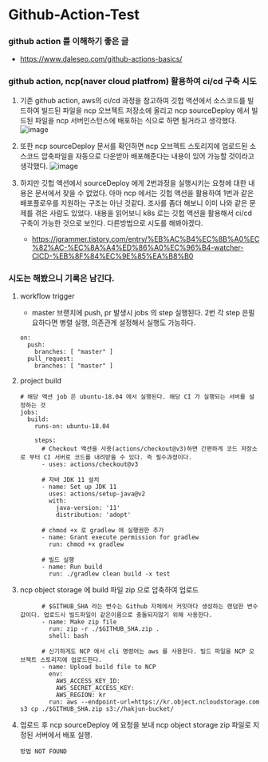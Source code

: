 # Github-Action-Test

### github action 를 이해하기 좋은 글
- https://www.daleseo.com/github-actions-basics/

### github action, ncp(naver cloud platfrom) 활용하여 ci/cd 구축 시도
1. 기존 github action, aws의 ci/cd 과정을 참고하여 
깃헙 액션에서 소스코드를 빌드하여 빌드된 파일을 ncp 오브젝트 저장소에 올리고 ncp sourceDeploy 에서 빌드된 파일을 ncp 서버인스턴스에 배포하는 식으로 하면 될거라고 생각했다.
![image](https://user-images.githubusercontent.com/49400477/175364751-cfc8c7d8-1e47-4352-b573-7b9d1b30d5af.png)

2. 또한 ncp sourceDeploy 문서를 확인하면 ncp 오브젝트 스토리지에 업로드된 소스코드 압축파일을 자동으로 다운받아 배포해준다는 내용이 있어 가능할 것이라고 생각했다. 
![image](https://user-images.githubusercontent.com/49400477/175365811-c3364d56-8f17-4497-88b8-ebb1a6670e0a.png)

3. 하지만 깃헙 액션에서 sourceDeploy 에게 2번과정을 실행시키는 요청에 대한 내용은 문서에서 찾을 수 없었다. 아마 ncp 에서는 깃헙 액션을 활용하여 1번과 같은 배포플로우를 지원하는 구조는 아닌 것같다.
조사를 좀더 해보니 이미 나와 같은 문제를 겪은 사람도 있었다. 내용을 읽어보니 k8s 로는 깃헙 액션을 활용해서 ci/cd 구축이 가능한 것으로 보인다. 다른방법으로 시도를 해봐야겠다.
    - https://jgrammer.tistory.com/entry/%EB%AC%B4%EC%8B%A0%EC%82%AC-%EC%8A%A4%ED%86%A0%EC%96%B4-watcher-CICD-%EB%8F%84%EC%9E%85%EA%B8%B0


### 시도는 해봤으니 기록은 남긴다.
1. workflow trigger
    - master 브랜치에 push, pr 발생시 jobs 의 step 실행된다. 2번 각 step 은필요하다면 병렬 실행, 의존관계 설정해서 실행도 가능하다.
    ```
    on:
      push:
        branches: [ "master" ]
      pull_request:
        branches: [ "master" ]
    ```

2. project build
    ```
    # 해당 액션 job 은 ubuntu-18.04 에서 실행된다. 해당 CI 가 실행되는 서버를 설정하는 것
    jobs:
      build:
        runs-on: ubuntu-18.04

        steps:
          # Checkout 액션을 사용(actions/checkout@v3)하면 간편하게 코드 저장소로 부터 CI 서버로 코드를 내려받을 수 있다. 즉 필수과정이다.
          - uses: actions/checkout@v3

          # 자바 JDK 11 설치
          - name: Set up JDK 11
            uses: actions/setup-java@v2
            with:
              java-version: '11'
              distribution: 'adopt'

          # chmod +x 로 gradlew 에 실행권한 추가
          - name: Grant execute permission for gradlew
            run: chmod +x gradlew

          # 빌드 실행
          - name: Run build
            run: ./gradlew clean build -x test
    ```
3. ncp object storage 에 build 파일 zip 으로 압축하여 업로드 
    ```
          # $GITHUB_SHA 라는 변수는 Github 자체에서 커밋마다 생성하는 랜덤한 변수값이다. 업로드시 빌드파일이 같은이름으로 충돌되지않기 위해 사용한다. 
          - name: Make zip file
            run: zip -r ./$GITHUB_SHA.zip .
            shell: bash

          # 신기하게도 NCP 에서 cli 명령어는 aws 를 사용한다. 빌드 파일을 NCP 오브젝트 스토리지에 업로드한다. 
          - name: Upload build file to NCP
            env:
              AWS_ACCESS_KEY_ID:
              AWS_SECRET_ACCESS_KEY:
              AWS_REGION: kr
            run: aws --endpoint-url=https://kr.object.ncloudstorage.com s3 cp ./$GITHUB_SHA.zip s3://hakjun-bucket/
    ```

4. 업로드 후 ncp sourceDeploy 에 요청을 보내 ncp object storage zip 파일로 지정된 서버에서 배포 실행. 
    ```
    방법 NOT FOUND
    ```
